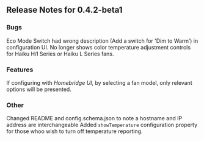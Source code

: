 ## Release Notes for 0.4.2-beta1

### Bugs
Eco Mode Switch had wrong description (Add a switch for 'Dim to Warm’) in configuration UI.
No longer shows color temperature adjustment controls for Haiku H/I Series or Haiku L Series fans.

### Features
If configuring with *Homebridge UI*, by selecting a fan model, only relevant options will be presented.

### Other
Changed README and config.schema.json to note a hostname and IP address are interchangeable
Added `showTemperature` configuration property for those whoo wish to turn off temperature reporting.
